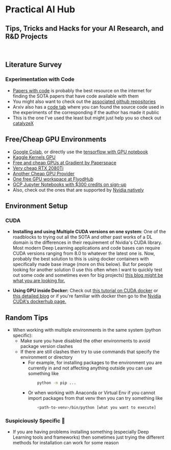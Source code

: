 # Practical AI Hub

## Tips, Tricks and Hacks for your AI Research, and R&D Projects
<br>

## Literature Survey

### Experimentation with Code

- [Papers with code] is probably the best resource on the internet for finding the SOTA papers that have code available with them
- You might also want to check out the [associated github repositories]
- Arxiv also has a [code tab] where you can found the source code used in the experiments of the corresponding if the author has made it public
- This is the one I've used the least but might just help you so check out [catalyzeX]

## Free/Cheap GPU Environments

- [Google Colab], or directly use the [tensorflow with GPU notebook]
- [Kaggle Kernels GPU]
- [Free and cheap GPUs at Gradient by Paperspace]
- [Very cheap RTX 2080Ti]
- [Another Cheap GPU Provider]
- [One free GPU workspace at FlyodHub]
- [GCP Jupyter Notebooks with $300 credits on sign-up]
- Also, check out the ones that are supported by [Nvidia natively]

## Environment Setup

### CUDA

- **Installing and using Multiple CUDA versions on one system:**
One of the roadblocks to trying out all the SOTA and other past works of a DL domain is the differences in their requirement of Nvidia's CUDA library. Most modern Deep Learning applications and code bases can require CUDA versions ranging from 8.0 to whatever the latest one is. Now, probably the best solution to this is using docker containers with specifically made base image (more on this below). But for people looking for another solution (I use this often when I want to quickly test out some code and sometimes even for big projects) [this blog might be what you are looking for.]

- **Using GPU inside Docker:**
Check out [this tutorial on CUDA docker] or [this detailed blog] or if you're familiar with docker then go to the [Nvidia CUDA's dockerhub page.]


## Random Tips

- When working with multiple environments in the same system (python specific):
    - Make sure you have disabled the other environments to avoid package version clashes
    - If there are still clashes then try to use commands that specify the environment or directory
        - For example, for installing packages to the environment you are currently in and not affecting anything outside you can use something like
            ```sh
                python -m pip ...
            ```
        - Or when working with Anaconda or Virtual Env if you cannot import packages from that venv then you can try something like
            ```sh
                <path-to-venv>/bin/python [what you want to execute]
            ```

### Suspiciously Specific :thinking:

- If you are having problems installing something (especially Deep Learning tools and frameworks) then sometimes just trying the different methods for installation can work for some reason


[Papers with code]: https://paperswithcode.com/
[associated github repositories]: https://github.com/paperswithcode
[code tab]: https://blog.arxiv.org/2020/10/08/new-arxivlabs-feature-provides-instant-access-to-code/
[catalyzeX]: https://www.catalyzex.com/

[Google Colab]: https://colab.research.google.com/
[tensorflow with GPU notebook]: https://colab.research.google.com/notebooks/gpu.ipynb
[Kaggle Kernels GPU]: https://www.kaggle.com/dansbecker/running-kaggle-kernels-with-a-gpu
[Free and cheap GPUs at Gradient by Paperspace]: https://gradient.paperspace.com/
[Very cheap RTX 2080Ti]: https://puzl.ee/gpu-cloud
[Another Cheap GPU Provider]: https://www.genesiscloud.com/pricing
[One free GPU workspace at FlyodHub]: https://www.floydhub.com/pricing
[Nvidia natively]: https://www.nvidia.com/en-in/data-center/gpu-cloud-computing/
[GCP Jupyter Notebooks with $300 credits on sign-up]: https://cloud.google.com/ai-platform-notebooks

[this blog might be what you are looking for.]: https://medium.com/@peterjussi/multicuda-multiple-versions-of-cuda-on-one-machine-4b6ccda6faae
[this tutorial on CUDA docker]: https://www.celantur.com/blog/run-cuda-in-docker-on-linux/
[this detailed blog]: https://towardsdatascience.com/how-to-properly-use-the-gpu-within-a-docker-container-4c699c78c6d1
[Nvidia CUDA's dockerhub page.]: https://hub.docker.com/r/nvidia/cuda